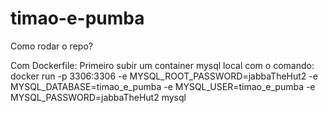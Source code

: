 # timao-e-pumba


Como rodar o repo?

Com Dockerfile:
Primeiro subir um container mysql local com o comando:
docker run -p 3306:3306 -e MYSQL_ROOT_PASSWORD=jabbaTheHut2 -e MYSQL_DATABASE=timao_e_pumba -e MYSQL_USER=timao_e_pumba -e MYSQL_PASSWORD=jabbaTheHut2 mysql
